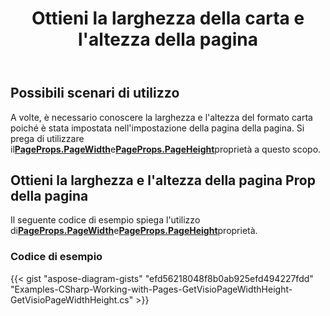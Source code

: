 ﻿---
title: Ottieni la larghezza della carta e l'altezza della pagina
type: docs
weight: 50
url: /it/net/get-paper-width-and-height-of-page/
description: Questa sezione spiega come ottenere il formato carta della pagina visio con Aspose.Diagram.
---
## **Possibili scenari di utilizzo**

A volte, è necessario conoscere la larghezza e l'altezza del formato carta poiché è stata impostata nell'impostazione della pagina della pagina. Si prega di utilizzare il[**PageProps.PageWidth**](https://reference.aspose.com/diagram/net/aspose.diagram/pageprops/properties/pagewidth)e[**PageProps.PageHeight**](https://reference.aspose.com/diagram/net/aspose.diagram/pageprops/properties/pageheight)proprietà a questo scopo.

## **Ottieni la larghezza e l'altezza della pagina Prop della pagina**

 Il seguente codice di esempio spiega l'utilizzo di[**PageProps.PageWidth**](https://reference.aspose.com/diagram/net/aspose.diagram/pageprops/properties/pagewidth)e[**PageProps.PageHeight**](https://reference.aspose.com/diagram/net/aspose.diagram/pageprops/properties/pageheight)proprietà.

### **Codice di esempio**

{{< gist "aspose-diagram-gists" "efd56218048f8b0ab925efd494227fdd" "Examples-CSharp-Working-with-Pages-GetVisioPageWidthHeight-GetVisioPageWidthHeight.cs" >}}
